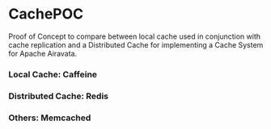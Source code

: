 # CachePOC
Proof of Concept to compare between local cache used in conjunction with cache replication and a Distributed Cache for implementing a Cache  System for Apache Airavata.
### Local Cache: Caffeine
### Distributed Cache: Redis
### Others: Memcached


